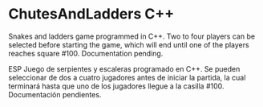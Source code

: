 # ChutesAndLadders C++
Snakes and ladders game programmed in C++. Two to four players can be selected before starting the game, which will end until one of the players reaches square #100. Documentation pending. 

ESP
Juego de serpientes y escaleras programado en C++. Se pueden seleccionar de dos a cuatro jugadores antes de iniciar la partida, la cual terminará hasta que uno de los jugadores llegue a la casilla #100.
Documentación pendientes. 
